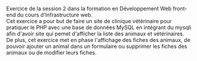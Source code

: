 Exercice de la session 2 dans la formation en Développement Web front-end du cours d'Infrastructure web. <br>
Cet exercice a pour but de faire un site de clinique vétérinaire pour pratiquer le PHP avec une base de données MySQL en intégrant du mysqli afin d'avoir site qui pemet d'afficher la liste des animaux et vétérinaires. <br>
De plus, cet exercice met en phase l'affichage des fiches des animaux, de pouvoir ajouter un animal dans un formulaire ou supprimer les fiches des animaux ou de modifier leurs fiches.
